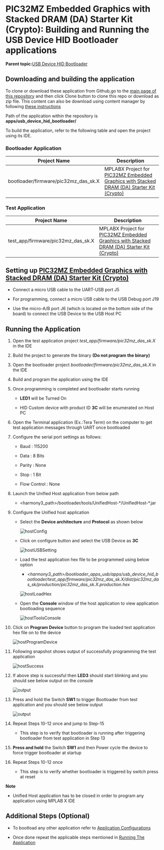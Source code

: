 # PIC32MZ Embedded Graphics with Stacked DRAM \(DA\) Starter Kit \(Crypto\): Building and Running the USB Device HID Bootloader applications

**Parent topic:**[USB Device HID Bootloader](GUID-C3A88DD5-DE20-4FEA-854D-19766CD503A5.md)

## Downloading and building the application

To clone or download these application from Github,go to the [main page of this repository](https://github.com/Microchip-MPLAB-Harmony/bootloader_apps_usb) and then click Clone button to clone this repo or download as zip file. This content can also be download using content manager by following [these instructions](https://github.com/Microchip-MPLAB-Harmony/contentmanager/wiki)

Path of the application within the repository is **apps/usb\_device\_hid\_bootloader/**

To build the application, refer to the following table and open the project using its IDE.

### Bootloader Application

|Project Name|Description|
|------------|-----------|
|bootloader/firmware/pic32mz\_das\_sk.X|MPLABX Project for [PIC32MZ Embedded Graphics with Stacked DRAM \(DA\) Starter Kit \(Crypto\)](http://www.microchip.com/DevelopmentTools/ProductDetails/DM320010-C)|

### Test Application

|Project Name|Description|
|------------|-----------|
|test\_app/firmware/pic32mz\_das\_sk.X|MPLABX Project for [PIC32MZ Embedded Graphics with Stacked DRAM \(DA\) Starter Kit \(Crypto\)](http://www.microchip.com/DevelopmentTools/ProductDetails/DM320010-C)|

## Setting up [PIC32MZ Embedded Graphics with Stacked DRAM \(DA\) Starter Kit \(Crypto\)](http://www.microchip.com/DevelopmentTools/ProductDetails/DM320010-C)

-   Connect a micro USB cable to the UART-USB port J5

-   For programming, connect a micro USB cable to the USB Debug port J19

-   Use the micro-A/B port J6 \(which is located on the bottom side of the board\) to connect the USB Device to the USB Host PC


## Running the Application

1.  Open the test application project *test\_app/firmware/pic32mz\_das\_sk.X* in the IDE

2.  Build the project to generate the binary **\(Do not program the binary\)**

3.  Open the bootloader project *bootloader/firmware/pic32mz\_das\_sk.X* in the IDE

4.  Build and program the application using the IDE

5.  Once programming is completed and bootloader starts running

    -   **LED1** will be Turned On

    -   HID Custom device with product ID **3C** will be enumerated on Host PC

6.  Open the Terminal application \(Ex.:Tera Term\) on the computer to get test application messages through UART once bootloaded

7.  Configure the serial port settings as follows:

    -   Baud : 115200

    -   Data : 8 Bits

    -   Parity : None

    -   Stop : 1 Bit

    -   Flow Control : None

8.  Launch the Unified Host application from below path

    -   <harmony3\_path\>/bootloader/tools/UnifiedHost-\*/UnifiedHost-\*.jar

9.  Configure the Unified host application

    -   Select the **Device architecture** and **Protocol** as shown below

        ![hostConfig](GUID-C18727F3-A7EE-4AAF-8CA5-29601B6698B2-low.png)

    -   Click on configure button and select the USB Device as **3C**

        ![hostUSBSetting](GUID-512E883A-79C6-479C-B837-6F58E95FBC99-low.png)

    -   Load the test application hex file to be programmed using below option

        -   *<harmony3\_path\>/bootloader\_apps\_usb/apps/usb\_device\_hid\_bootloader/test\_app/firmware/pic32mz\_das\_sk.X/dist/pic32mz\_das\_sk/production/pic32mz\_das\_sk.X.production.hex*

        ![hostLoadHex](GUID-C27BBF10-46F8-4F17-A1DB-079200049927-low.png)

    -   Open the **Console** window of the host application to view application bootloading sequence

        ![hostToolsConsole](GUID-52FEDFF8-A19E-4102-8B7D-CA022AE775A4-low.png)

10. Click on **Program Device** button to program the loaded test application hex file on to the device

    ![hostProgramDevice](GUID-10B93D7E-32BB-4904-B17A-6F81A6FC31BA-low.png)

11. Following snapshot shows output of successfully programming the test application

    ![hostSuccess](GUID-7C4B3A30-29A2-4532-8AF8-A766A0723839-low.png)

12. If above step is successful then **LED3** should start blinking and you should see below output on the console

    ![output](GUID-7C0A1938-76D6-4296-9A62-D1254FBEBBDA-low.png)

13. Press and hold the Switch **SW1** to trigger Bootloader from test application and you should see below output

    ![output](GUID-83EE8429-56E6-4468-AE89-11531686AC15-low.png)

14. Repeat Steps 10-12 once and jump to Step-15

    -   This step is to verify that bootloader is running after triggering bootloader from test application in Step 13

15. **Press and hold** the Switch **SW1** and then Power cycle the device to force trigger bootloader at startup

16. Repeat Steps 10-12 once

    -   This step is to verify whether bootloader is triggered by switch press at reset


**Note**

-   Unified Host application has to be closed in order to program any application using MPLAB X IDE


## Additional Steps \(Optional\)

-   To bootload any other application refer to [Application Configurations](GUID-6E96B464-6390-4AD8-A7C5-98AC2758D05F.md)

-   Once done repeat the applicable steps mentioned in [Running The Application](#running-the-application)


